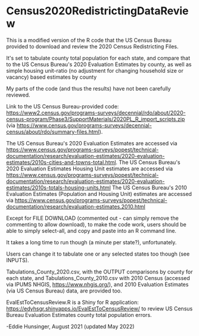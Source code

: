 # Census2020RedistrictingDataReview

This is a modified version of the R code that the US Census Bureau provided to download and review the 2020 Census Redistricting Files.

It's set to tabulate county total population for each state, and compare that to the US Census Bureau's 2020 Evaluation Estimates by county, 
as well as simple housing unit-ratio (no adjustment for changing household size or vacancy) based estimates by county

My parts of the code (and thus the results) have not been carefully reviewed.

Link to the US Census Bureau-provided code: 
https://www2.census.gov/programs-surveys/decennial/rdo/about/2020-census-program/Phase3/SupportMaterials/2020PL_R_import_scripts.zip 
(via https://www.census.gov/programs-surveys/decennial-census/about/rdo/summary-files.html).

The US Census Bureau's 2020 Evaluation Estimates are accessed via 
https://www.census.gov/programs-surveys/popest/technical-documentation/research/evaluation-estimates/2020-evaluation-estimates/2010s-cities-and-towns-total.html.
The US Census Bureau's 2020 Evaluation Estimates Housing Unit estimates are accessed via 
https://www.census.gov/programs-surveys/popest/technical-documentation/research/evaluation-estimates/2020-evaluation-estimates/2010s-totals-housing-units.html 
The US Census Bureau's 2010 Evaluation Estimates (Population and Housing Unit) estimates are accessed via 
https://www.census.gov/programs-surveys/popest/technical-documentation/research/evaluation-estimates.2010.html
	
Except for FILE DOWNLOAD (commented out - can simply remove the commenting to allow download), to make the code work, 
users should be able to simply select-all, and copy and paste into an R command line.

It takes a long time to run though (a minute per state?), unfortunately.

Users can change it to tabulate one or any selected states too though (see INPUTS).

Tabulations_County_2020.csv, with the OUTPUT comparisons by county for each state, and Tabulations_County_2010.csv with 2010 Census 
(accessed via IPUMS NHGIS, https://www.nhgis.org/), and 2010 Evaluation Estimates (via US Census Bureau) data, are provided too.

EvalEstToCensusReview.R is a Shiny for R application: https://edyhsgr.shinyapps.io/EvalEstToCensusReview/ 
to review US Census Bureau Evaluation Estimates county total population errors.

-Eddie Hunsinger, August 2021 (updated May 2022)

